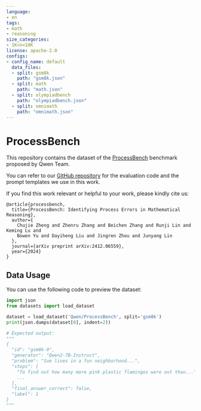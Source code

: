 ```yaml
---
language:
- en
tags:
- math
- reasoning
size_categories:
- 1K<n<10K
license: apache-2.0
configs:
- config_name: default
  data_files:
  - split: gsm8k
    path: "gsm8k.json"
  - split: math
    path: "math.json"
  - split: olympiadbench
    path: "olympiadbench.json"
  - split: omnimath
    path: "omnimath.json"
---
```

# ProcessBench

This repository contains the dataset of the [ProcessBench](https://huggingface.co/papers/2412.06559) benchmark proposed by Qwen Team.

You can refer to our [GitHub repository](https://github.com/QwenLM/ProcessBench) for the evaluation code and the prompt templates we use in this work.

If you find this work relevant or helpful to your work, please kindly cite us:

```
@article{processbench,
  title={ProcessBench: Identifying Process Errors in Mathematical Reasoning}, 
  author={
    Chujie Zheng and Zhenru Zhang and Beichen Zhang and Runji Lin and Keming Lu and
    Bowen Yu and Dayiheng Liu and Jingren Zhou and Junyang Lin
  },
  journal={arXiv preprint arXiv:2412.06559},
  year={2024}
}
```

## Data Usage

You can use the following code to preview the dataset:

```python
import json
from datasets import load_dataset

dataset = load_dataset('Qwen/ProcessBench', split='gsm8k')
print(json.dumps(dataset[0], indent=2))

# Expected output:
"""
{
  "id": "gsm8k-0",
  "generator": "Qwen2-7B-Instruct",
  "problem": "Sue lives in a fun neighborhood...",
  "steps": [
    "To find out how many more pink plastic flamingos were out than...",
    ...
  ],
  "final_answer_correct": false,
  "label": 1
}
"""
```
